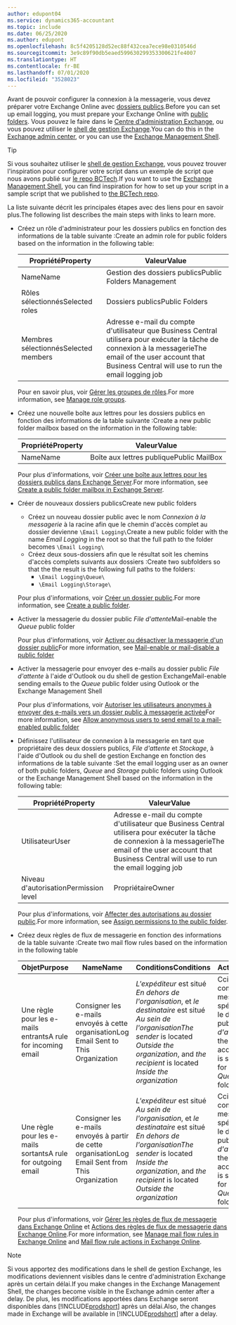```yaml
---
author: edupont04
ms.service: dynamics365-accountant
ms.topic: include
ms.date: 06/25/2020
ms.author: edupont
ms.openlocfilehash: 8c5f4205128d52ec88f432cea7ece98e0310546d
ms.sourcegitcommit: 3e9c89f90db5eaed599630299353300621fe4007
ms.translationtype: HT
ms.contentlocale: fr-BE
ms.lasthandoff: 07/01/2020
ms.locfileid: "3528023"
---
```

<span data-ttu-id="96959-101">Avant de pouvoir configurer la connexion à la messagerie, vous devez préparer votre Exchange Online avec [dossiers publics](/exchange/collaboration/public-folders/public-folders?view=exchserver-2019).</span><span class="sxs-lookup"><span data-stu-id="96959-101">Before you can set up email logging, you must prepare your Exchange Online with [public folders](/exchange/collaboration/public-folders/public-folders?view=exchserver-2019).</span></span> <span data-ttu-id="96959-102">Vous pouvez le faire dans le [Centre d'administration Exchange](/Exchange/architecture/client-access/exchange-admin-center?view=exchserver-2019), ou vous pouvez utiliser le [shell de gestion Exchange](/powershell/exchange/exchange-management-shell?view=exchange-ps).</span><span class="sxs-lookup"><span data-stu-id="96959-102">You can do this in the [Exchange admin center](/Exchange/architecture/client-access/exchange-admin-center?view=exchserver-2019), or you can use the [Exchange Management Shell](/powershell/exchange/exchange-management-shell?view=exchange-ps).</span></span>  

> [!TIP]
> <span data-ttu-id="96959-103">Si vous souhaitez utiliser le [shell de gestion Exchange](/powershell/exchange/exchange-management-shell?view=exchange-ps), vous pouvez trouver l'inspiration pour configurer votre script dans un exemple de script que nous avons publié sur [le repo BCTech](https://github.com/microsoft/BCTech/tree/master/samples/EmailLogging).</span><span class="sxs-lookup"><span data-stu-id="96959-103">If you want to use the [Exchange Management Shell](/powershell/exchange/exchange-management-shell?view=exchange-ps), you can find inspiration for how to set up your script in a sample script that we published to [the BCTech repo](https://github.com/microsoft/BCTech/tree/master/samples/EmailLogging).</span></span>

<span data-ttu-id="96959-104">La liste suivante décrit les principales étapes avec des liens pour en savoir plus.</span><span class="sxs-lookup"><span data-stu-id="96959-104">The following list describes the main steps with links to learn more.</span></span>  

- <span data-ttu-id="96959-105">Créez un rôle d'administrateur pour les dossiers publics en fonction des informations de la table suivante :</span><span class="sxs-lookup"><span data-stu-id="96959-105">Create an admin role for public folders based on the information in the following table:</span></span>

  |<span data-ttu-id="96959-106">Propriété</span><span class="sxs-lookup"><span data-stu-id="96959-106">Property</span></span>        |<span data-ttu-id="96959-107">Valeur</span><span class="sxs-lookup"><span data-stu-id="96959-107">Value</span></span>                     |
  |----------------|--------------------------|
  |<span data-ttu-id="96959-108">Name</span><span class="sxs-lookup"><span data-stu-id="96959-108">Name</span></span>            |<span data-ttu-id="96959-109">Gestion des dossiers publics</span><span class="sxs-lookup"><span data-stu-id="96959-109">Public Folders Management</span></span> |
  |<span data-ttu-id="96959-110">Rôles sélectionnés</span><span class="sxs-lookup"><span data-stu-id="96959-110">Selected roles</span></span>  |<span data-ttu-id="96959-111">Dossiers publics</span><span class="sxs-lookup"><span data-stu-id="96959-111">Public Folders</span></span>            |
  |<span data-ttu-id="96959-112">Membres sélectionnés</span><span class="sxs-lookup"><span data-stu-id="96959-112">Selected members</span></span>|<span data-ttu-id="96959-113">Adresse e-mail du compte d'utilisateur que Business Central utilisera pour exécuter la tâche de connexion à la messagerie</span><span class="sxs-lookup"><span data-stu-id="96959-113">The email of the user account that Business Central will use to run the email logging job</span></span>|

  <span data-ttu-id="96959-114">Pour en savoir plus, voir [Gérer les groupes de rôles](/exchange/permissions/role-groups?view=exchserver-2019).</span><span class="sxs-lookup"><span data-stu-id="96959-114">For more information, see [Manage role groups](/exchange/permissions/role-groups?view=exchserver-2019).</span></span>

- <span data-ttu-id="96959-115">Créez une nouvelle boîte aux lettres pour les dossiers publics en fonction des informations de la table suivante :</span><span class="sxs-lookup"><span data-stu-id="96959-115">Create a new public folder mailbox based on the information in the following table:</span></span>

  |<span data-ttu-id="96959-116">Propriété</span><span class="sxs-lookup"><span data-stu-id="96959-116">Property</span></span>        |<span data-ttu-id="96959-117">Valeur</span><span class="sxs-lookup"><span data-stu-id="96959-117">Value</span></span>                     |
  |----------------|--------------------------|
  |<span data-ttu-id="96959-118">Name</span><span class="sxs-lookup"><span data-stu-id="96959-118">Name</span></span>            |<span data-ttu-id="96959-119">Boîte aux lettres publique</span><span class="sxs-lookup"><span data-stu-id="96959-119">Public MailBox</span></span>            |

  <span data-ttu-id="96959-120">Pour plus d'informations, voir [Créer une boîte aux lettres pour les dossiers publics dans Exchange Server](/exchange/collaboration/public-folders/create-public-folder-mailboxes).</span><span class="sxs-lookup"><span data-stu-id="96959-120">For more information, see [Create a public folder mailbox in Exchange Server](/exchange/collaboration/public-folders/create-public-folder-mailboxes).</span></span>  

- <span data-ttu-id="96959-121">Créer de nouveaux dossiers publics</span><span class="sxs-lookup"><span data-stu-id="96959-121">Create new public folders</span></span>

  - <span data-ttu-id="96959-122">Créez un nouveau dossier public avec le nom *Connexion à la messagerie* à la racine afin que le chemin d'accès complet au dossier devienne ```\Email Logging\```</span><span class="sxs-lookup"><span data-stu-id="96959-122">Create a new public folder with the name *Email Logging* in the root so that the full path to the folder becomes ```\Email Logging\```</span></span>
  - <span data-ttu-id="96959-123">Créez deux sous-dossiers afin que le résultat soit les chemins d'accès complets suivants aux dossiers :</span><span class="sxs-lookup"><span data-stu-id="96959-123">Create two subfolders so that the the result is the following full paths to the folders:</span></span>
    - ```\Email Logging\Queue\```
    - ```\Email Logging\Storage\```

  <span data-ttu-id="96959-124">Pour plus d'informations, voir [Créer un dossier public](/exchange/collaboration/public-folders/create-public-folders?view=exchserver-2019).</span><span class="sxs-lookup"><span data-stu-id="96959-124">For more information, see [Create a public folder](/exchange/collaboration/public-folders/create-public-folders?view=exchserver-2019).</span></span>

- <span data-ttu-id="96959-125">Activer la messagerie du dossier public *File d'attente*</span><span class="sxs-lookup"><span data-stu-id="96959-125">Mail-enable the *Queue* public folder</span></span>

  <span data-ttu-id="96959-126">Pour plus d'informations, voir [Activer ou désactiver la messagerie d'un dossier public](/exchange/collaboration/public-folders/mail-enable-or-disable?view=exchserver-2019)</span><span class="sxs-lookup"><span data-stu-id="96959-126">For more information, see [Mail-enable or mail-disable a public folder](/exchange/collaboration/public-folders/mail-enable-or-disable?view=exchserver-2019)</span></span>

- <span data-ttu-id="96959-127">Activer la messagerie pour envoyer des e-mails au dossier public *File d'attente* à l'aide d'Outlook ou du shell de gestion Exchange</span><span class="sxs-lookup"><span data-stu-id="96959-127">Mail-enable sending emails to the *Queue* public folder using Outlook or the Exchange Management Shell</span></span>

  <span data-ttu-id="96959-128">Pour plus d'informations, voir [Autoriser les utilisateurs anonymes à envoyer des e-mails vers un dossier public à messagerie activée](/exchange/collaboration/public-folders/mail-enable-or-disable?view=exchserver-2019#allow-anonymous-users-to-send-email-to-a-mail-enabled-public-folder)</span><span class="sxs-lookup"><span data-stu-id="96959-128">For more information, see [Allow anonymous users to send email to a mail-enabled public folder](/exchange/collaboration/public-folders/mail-enable-or-disable?view=exchserver-2019#allow-anonymous-users-to-send-email-to-a-mail-enabled-public-folder)</span></span>

- <span data-ttu-id="96959-129">Définissez l'utilisateur de connexion à la messagerie en tant que propriétaire des deux dossiers publics, *File d'attente* et *Stockage*, à l'aide d'Outlook ou du shell de gestion Exchange en fonction des informations de la table suivante :</span><span class="sxs-lookup"><span data-stu-id="96959-129">Set the email logging user as an owner of both public folders, *Queue* and *Storage* public folders  using Outlook or the Exchange Management Shell based on the information in the following table:</span></span>

  |<span data-ttu-id="96959-130">Propriété</span><span class="sxs-lookup"><span data-stu-id="96959-130">Property</span></span>        |<span data-ttu-id="96959-131">Valeur</span><span class="sxs-lookup"><span data-stu-id="96959-131">Value</span></span>                     |
  |----------------|--------------------------|
  |<span data-ttu-id="96959-132">Utilisateur</span><span class="sxs-lookup"><span data-stu-id="96959-132">User</span></span>            |<span data-ttu-id="96959-133">Adresse e-mail du compte d'utilisateur que Business Central utilisera pour exécuter la tâche de connexion à la messagerie</span><span class="sxs-lookup"><span data-stu-id="96959-133">The email of the user account that Business Central will use to run the email logging job</span></span>|
  |<span data-ttu-id="96959-134">Niveau d'autorisation</span><span class="sxs-lookup"><span data-stu-id="96959-134">Permission level</span></span>|<span data-ttu-id="96959-135">Propriétaire</span><span class="sxs-lookup"><span data-stu-id="96959-135">Owner</span></span>                     |

  <span data-ttu-id="96959-136">Pour plus d'informations, voir [Affecter des autorisations au dossier public](/exchange/collaboration-exo/public-folders/set-up-public-folders#step-3-assign-permissions-to-the-public-folder).</span><span class="sxs-lookup"><span data-stu-id="96959-136">For more information, see [Assign permissions to the public folder](/exchange/collaboration-exo/public-folders/set-up-public-folders#step-3-assign-permissions-to-the-public-folder).</span></span>

- <span data-ttu-id="96959-137">Créez deux règles de flux de messagerie en fonction des informations de la table suivante :</span><span class="sxs-lookup"><span data-stu-id="96959-137">Create two mail flow rules based on the information in the following table</span></span>

  |<span data-ttu-id="96959-138">Objet</span><span class="sxs-lookup"><span data-stu-id="96959-138">Purpose</span></span>  |<span data-ttu-id="96959-139">Name</span><span class="sxs-lookup"><span data-stu-id="96959-139">Name</span></span> |<span data-ttu-id="96959-140">Conditions</span><span class="sxs-lookup"><span data-stu-id="96959-140">Conditions</span></span>                        |<span data-ttu-id="96959-141">Action</span><span class="sxs-lookup"><span data-stu-id="96959-141">Action</span></span>                                       |
  |---------|-----|----------------------------------|---------------------------------------------|
  |<span data-ttu-id="96959-142">Une règle pour les e-mails entrants</span><span class="sxs-lookup"><span data-stu-id="96959-142">A rule for incoming email</span></span> |<span data-ttu-id="96959-143">Consigner les e-mails envoyés à cette organisation</span><span class="sxs-lookup"><span data-stu-id="96959-143">Log Email Sent to This Organization</span></span>|<span data-ttu-id="96959-144">*L'expéditeur* est situé *En dehors de l'organisation*, et *le destinataire* est situé *Au sein de l'organisation*</span><span class="sxs-lookup"><span data-stu-id="96959-144">*The sender* is located *Outside the organization*, and *the recipient* is located *Inside the organization*</span></span>|<span data-ttu-id="96959-145">Cci le compte de messagerie spécifié pour le dossier public *File d'attente*</span><span class="sxs-lookup"><span data-stu-id="96959-145">BCC the email account that is specified for the *Queue* public folder</span></span>|
  |<span data-ttu-id="96959-146">Une règle pour les e-mails sortants</span><span class="sxs-lookup"><span data-stu-id="96959-146">A rule for outgoing email</span></span> | <span data-ttu-id="96959-147">Consigner les e-mails envoyés à partir de cette organisation</span><span class="sxs-lookup"><span data-stu-id="96959-147">Log Email Sent from This Organization</span></span> |<span data-ttu-id="96959-148">*L'expéditeur* est situé *Au sein de l'organisation*, et *le destinataire* est situé *En dehors de l'organisation*</span><span class="sxs-lookup"><span data-stu-id="96959-148">*The sender* is located *Inside the organization*, and *the recipient* is located *Outside the organization*</span></span>|<span data-ttu-id="96959-149">Cci le compte de messagerie spécifié pour le dossier public *File d'attente*</span><span class="sxs-lookup"><span data-stu-id="96959-149">BCC the email account that is specified for the *Queue* public folder</span></span>|
  
  <span data-ttu-id="96959-150">Pour plus d'informations, voir [Gérer les règles de flux de messagerie dans Exchange Online](/exchange/security-and-compliance/mail-flow-rules/manage-mail-flow-rules) et [Actions des règles de flux de messagerie dans Exchange Online](/exchange/security-and-compliance/mail-flow-rules/mail-flow-rule-action).</span><span class="sxs-lookup"><span data-stu-id="96959-150">For more information, see [Manage mail flow rules in Exchange Online](/exchange/security-and-compliance/mail-flow-rules/manage-mail-flow-rules) and [Mail flow rule actions in Exchange Online](/exchange/security-and-compliance/mail-flow-rules/mail-flow-rule-action).</span></span>

> [!NOTE]
> <span data-ttu-id="96959-151">Si vous apportez des modifications dans le shell de gestion Exchange, les modifications deviennent visibles dans le centre d'administration Exchange après un certain délai.</span><span class="sxs-lookup"><span data-stu-id="96959-151">If you make changes in the Exchange Management Shell, the changes become visible in the Exchange admin center after a delay.</span></span> <span data-ttu-id="96959-152">De plus, les modifications apportées dans Exchange seront disponibles dans [!INCLUDE[prodshort](prodshort.md)] après un délai.</span><span class="sxs-lookup"><span data-stu-id="96959-152">Also, the changes made in Exchange will be available in [!INCLUDE[prodshort](prodshort.md)] after a delay.</span></span>
